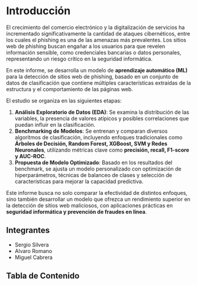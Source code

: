 # **Introducción**  

El crecimiento del comercio electrónico y la digitalización de servicios ha incrementado significativamente la cantidad de ataques cibernéticos, entre los cuales el phishing es una de las amenazas más prevalentes. Los sitios web de phishing buscan engañar a los usuarios para que revelen información sensible, como credenciales bancarias o datos personales, representando un riesgo crítico en la seguridad informática.  

En este informe, se desarrolla un modelo de **aprendizaje automático (ML)** para la detección de sitios web de phishing, basado en un conjunto de datos de clasificación que contiene múltiples características extraídas de la estructura y el comportamiento de las páginas web.  

El estudio se organiza en las siguientes etapas:  
1. **Análisis Exploratorio de Datos (EDA)**: Se examina la distribución de las variables, la presencia de valores atípicos y posibles correlaciones que puedan influir en la clasificación.  
2. **Benchmarking de Modelos**: Se entrenan y comparan diversos algoritmos de clasificación, incluyendo enfoques tradicionales como **Árboles de Decisión, Random Forest, XGBoost, SVM y Redes Neuronales**, utilizando métricas clave como **precisión, recall, F1-score y AUC-ROC**.  
3. **Propuesta de Modelo Optimizado**: Basado en los resultados del benchmark, se ajusta un modelo personalizado con optimización de hiperparámetros, técnicas de balanceo de clases y selección de características para mejorar la capacidad predictiva.  

Este informe busca no solo comparar la efectividad de distintos enfoques, sino también desarrollar un modelo que ofrezca un rendimiento superior en la detección de sitios web maliciosos, con aplicaciones prácticas en **seguridad informática y prevención de fraudes en línea**.

## **Integrantes**
- Sergio Silvera
- Alvaro Romano 
- Miguel Cabrera

## **Tabla de Contenido**
```{tableofcontents}
```
